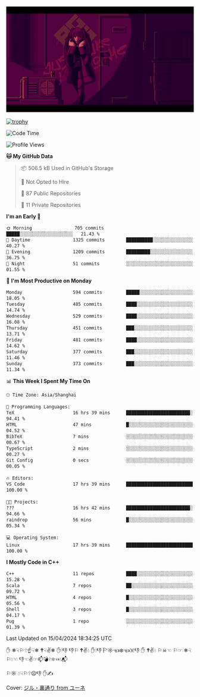 ![](imgs/main.png)

[![trophy](https://github-profile-trophy.vercel.app/?username=NeilKleistGao&theme=dracula)](https://github.com/ryo-ma/github-profile-trophy)

<!--START_SECTION:waka-->
![Code Time](http://img.shields.io/badge/Code%20Time-882%20hrs%2027%20mins-blue)

![Profile Views](http://img.shields.io/badge/Profile%20Views-0-blue)

**🐱 My GitHub Data** 

> 📦 506.5 kB Used in GitHub's Storage 
 > 
> 🚫 Not Opted to Hire
 > 
> 📜 87 Public Repositories 
 > 
> 🔑 11 Private Repositories 
 > 
**I'm an Early 🐤** 

```text
🌞 Morning                705 commits         █████░░░░░░░░░░░░░░░░░░░░   21.43 % 
🌆 Daytime                1325 commits        ██████████░░░░░░░░░░░░░░░   40.27 % 
🌃 Evening                1209 commits        █████████░░░░░░░░░░░░░░░░   36.75 % 
🌙 Night                  51 commits          ░░░░░░░░░░░░░░░░░░░░░░░░░   01.55 % 
```
📅 **I'm Most Productive on Monday** 

```text
Monday                   594 commits         █████░░░░░░░░░░░░░░░░░░░░   18.05 % 
Tuesday                  485 commits         ████░░░░░░░░░░░░░░░░░░░░░   14.74 % 
Wednesday                529 commits         ████░░░░░░░░░░░░░░░░░░░░░   16.08 % 
Thursday                 451 commits         ███░░░░░░░░░░░░░░░░░░░░░░   13.71 % 
Friday                   481 commits         ████░░░░░░░░░░░░░░░░░░░░░   14.62 % 
Saturday                 377 commits         ███░░░░░░░░░░░░░░░░░░░░░░   11.46 % 
Sunday                   373 commits         ███░░░░░░░░░░░░░░░░░░░░░░   11.34 % 
```


📊 **This Week I Spent My Time On** 

```text
🕑︎ Time Zone: Asia/Shanghai

💬 Programming Languages: 
TeX                      16 hrs 39 mins      ████████████████████████░   94.41 % 
HTML                     47 mins             █░░░░░░░░░░░░░░░░░░░░░░░░   04.52 % 
BibTeX                   7 mins              ░░░░░░░░░░░░░░░░░░░░░░░░░   00.67 % 
TypeScript               2 mins              ░░░░░░░░░░░░░░░░░░░░░░░░░   00.27 % 
Git Config               0 secs              ░░░░░░░░░░░░░░░░░░░░░░░░░   00.05 % 

🔥 Editors: 
VS Code                  17 hrs 39 mins      █████████████████████████   100.00 % 

🐱‍💻 Projects: 
???                      16 hrs 42 mins      ████████████████████████░   94.66 % 
raindrop                 56 mins             █░░░░░░░░░░░░░░░░░░░░░░░░   05.34 % 

💻 Operating System: 
Linux                    17 hrs 39 mins      █████████████████████████   100.00 % 
```

**I Mostly Code in C++** 

```text
C++                      11 repos            ████░░░░░░░░░░░░░░░░░░░░░   15.28 % 
Scala                    7 repos             ██░░░░░░░░░░░░░░░░░░░░░░░   09.72 % 
HTML                     4 repos             █░░░░░░░░░░░░░░░░░░░░░░░░   05.56 % 
Shell                    3 repos             █░░░░░░░░░░░░░░░░░░░░░░░░   04.17 % 
Pug                      1 repo              ░░░░░░░░░░░░░░░░░░░░░░░░░   01.39 % 
```




 Last Updated on 15/04/2024 18:34:25 UTC
<!--END_SECTION:waka-->

✋ ❄☟⚐🕆☝☟❄ 🕈☟✌❄ ✋🕯👎 👎⚐ 🕈✌💧 ✋🕯👎 🏱☼☜❄☜☠👎 ✋ 🕈✌💧 ⚐☠☜ ⚐☞ ❄☟⚐💧☜ 👎☜✌☞📫💣🕆❄☜💧📬

⚐☼ 💧☟⚐🕆☹👎 ✋✍

Cover: [ジル・裏通り from ユーネ](https://www.pixiv.net/artworks/62127066)
